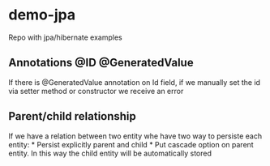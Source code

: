 # demo-jpa

Repo with jpa/hibernate examples

## Annotations @ID @GeneratedValue
If there is @GeneratedValue annotation on Id field, if we manually set the id via setter method or constructor we receive an error


## Parent/child relationship

If we have a relation between two entity whe have two way to persiste each entity:
	* Persist explicitly parent and child
	* Put cascade option on parent entity. In this way the child entity will be automatically stored